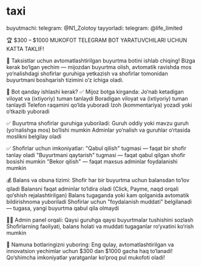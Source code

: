 # taxi

buyutmachi:  telegram: @N1_Zolotoy
tayyorladi:  telegram: @life_limited

🏆 $300 – $1000 MUKOFOT
TELEGRAM BOT YARATUVCHILARI UCHUN KATTA TAKLIF!

🚕 Taksistlar uchun avtomatlashtirilgan buyurtma botini ishlab chiqing!
Bizga kerak bo‘lgan yechim — mijozdan buyurtma olish, avtomatik ravishda mos yo‘nalishdagi shofirlar guruhiga yetkazish va shofirlar tomonidan buyurtmani boshqarish tizimini o‘z ichiga oladi.

🎯 Bot qanday ishlashi kerak?
✅ Mijoz botga kirganda:
Jo‘nab ketadigan viloyat va (ixtiyoriy) tuman tanlaydi
Boradigan viloyat va (ixtiyoriy) tuman tanlaydi
Telefon raqamini qo‘lda yuboradi
Izoh (kommentariya) yozadi yoki o‘tkazib yuboradi

✅ Buyurtma shofirlar guruhiga yuboriladi:
Guruh oddiy yoki mavzu guruh (yo‘nalishga mos) bo‘lishi mumkin
Adminlar yo‘nalish va guruhlar o‘rtasida moslikni belgilay oladi

✅ Shofirlar uchun imkoniyatlar:
"Qabul qilish" tugmasi — faqat bir shofir tanlay oladi
"Buyurtmani qaytarish" tugmasi — faqat qabul qilgan shofir bosishi mumkin
"Bekor qilish" — faqat maxsus adminlar foydalanishi mumkin

💰 Balans va obuna tizimi:
Shofir har bir buyurtma uchun balansdan to‘lov qiladi
Balansni faqat adminlar to‘ldira oladi (Click, Payme, naqd orqali qo‘shish rejalashtirilgan)
Balans tugaganda yoki kam qolganida avtomatik bildirishnoma yuboriladi
Shofirlar uchun "foydalanish muddati" belgilanadi — tugasa, yangi buyurtma qabul qila olmaydi

👨‍💻 Admin panel orqali:
Qaysi guruhga qaysi buyurtmalar tushishini sozlash
Shofirlarning faoliyati, balans holati va muddati tugaganlar ro‘yxatini ko‘rish mumkin

📩 Namuna botlaringizni yuboring:
Eng qulay, avtomatlashtirilgan va innovatsion yechimlar uchun $300 dan $1000 gacha haq to‘lanadi!
Qo‘shimcha imkoniyatlar yaratganlar ko‘proq pul mukofoti oladi!

